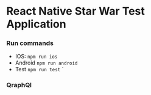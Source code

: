 
# React Native Star War Test Application


### Run commands
* IOS: ```npm run ios```
* Android ```npm run android```
* Test ```npm run test```
 `
 
### QraphQl